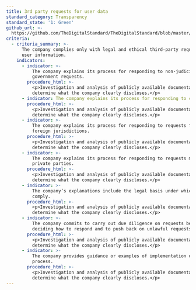 ```yaml
---
title: 3rd party requests for user data
standard_category: Transparency
standard_state: '1: Green'
github_url: >-
  https://github.com/TheDigitalStandard/TheDigitalStandard/blob/master/Governance%20%26%20Compliance%20(Are%20they%20good%3F)%2FTransparency%2F3rd%20party%20requests%20for%20user%20data.yaml
criteria:
  - criteria_summary: >-
      The company complies only with legal and ethical third-party requests for
      user information.
    indicators:
      - indicator: >-
          The company explains its process for responding to non-judicial
          government requests.
        procedure_html: >-
          <p>Investigation and analysis of publicly available documentation to
          determine what the company clearly discloses.</p>
      - indicator: The company explains its process for responding to court orders.
        procedure_html: >-
          <p>Investigation and analysis of publicly available documentation to
          determine what the company clearly discloses.</p>
      - indicator: >-
          The company explains its process for responding to requests from
          foreign jurisdictions.
        procedure_html: >-
          <p>Investigation and analysis of publicly available documentation to
          determine what the company clearly discloses.</p>
      - indicator: >-
          The company explains its process for responding to requests made by
          private parties.
        procedure_html: >-
          <p>Investigation and analysis of publicly available documentation to
          determine what the company clearly discloses.</p>
      - indicator: >-
          The company’s explanations include the legal basis under which it may
          comply.
        procedure_html: >-
          <p>Investigation and analysis of publicly available documentation to
          determine what the company clearly discloses.</p>
      - indicator: >-
          The company commits to carry out due diligence on requests before
          deciding how to respond and to push back on unlawful requests.
        procedure_html: >-
          <p>Investigation and analysis of publicly available documentation to
          determine what the company clearly discloses.</p>
      - indicator: >-
          The company provides guidance or examples of implementation of its
          process.
        procedure_html: >-
          <p>Investigation and analysis of publicly available documentation to
          determine what the company clearly discloses.</p>
---
```


